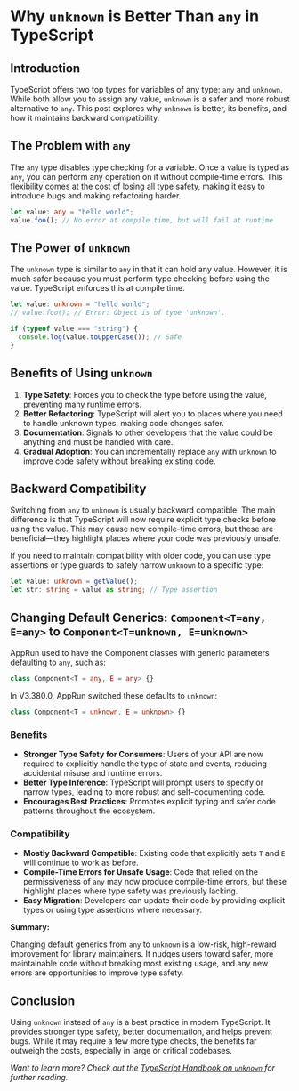 # Why `unknown` is Better Than `any` in TypeScript

## Introduction

TypeScript offers two top types for variables of any type: `any` and `unknown`. While both allow you to assign any value, `unknown` is a safer and more robust alternative to `any`. This post explores why `unknown` is better, its benefits, and how it maintains backward compatibility.

## The Problem with `any`

The `any` type disables type checking for a variable. Once a value is typed as `any`, you can perform any operation on it without compile-time errors. This flexibility comes at the cost of losing all type safety, making it easy to introduce bugs and making refactoring harder.

```typescript
let value: any = "hello world";
value.foo(); // No error at compile time, but will fail at runtime
```

## The Power of `unknown`

The `unknown` type is similar to `any` in that it can hold any value. However, it is much safer because you must perform type checking before using the value. TypeScript enforces this at compile time.

```typescript
let value: unknown = "hello world";
// value.foo(); // Error: Object is of type 'unknown'.

if (typeof value === "string") {
  console.log(value.toUpperCase()); // Safe
}
```

## Benefits of Using `unknown`

1. **Type Safety**: Forces you to check the type before using the value, preventing many runtime errors.
2. **Better Refactoring**: TypeScript will alert you to places where you need to handle unknown types, making code changes safer.
3. **Documentation**: Signals to other developers that the value could be anything and must be handled with care.
4. **Gradual Adoption**: You can incrementally replace `any` with `unknown` to improve code safety without breaking existing code.

## Backward Compatibility

Switching from `any` to `unknown` is usually backward compatible. The main difference is that TypeScript will now require explicit type checks before using the value. This may cause new compile-time errors, but these are beneficial—they highlight places where your code was previously unsafe.

If you need to maintain compatibility with older code, you can use type assertions or type guards to safely narrow `unknown` to a specific type:

```typescript
let value: unknown = getValue();
let str: string = value as string; // Type assertion
```



## Changing Default Generics: `Component<T=any, E=any>` to `Component<T=unknown, E=unknown>`

AppRun used to have the Component classes with generic parameters defaulting to `any`, such as:

```typescript
class Component<T = any, E = any> {}
```

In V3.380.0, AppRun switched these defaults to `unknown`:

```typescript
class Component<T = unknown, E = unknown> {}
```

### Benefits

- **Stronger Type Safety for Consumers**: Users of your API are now required to explicitly handle the type of state and events, reducing accidental misuse and runtime errors.
- **Better Type Inference**: TypeScript will prompt users to specify or narrow types, leading to more robust and self-documenting code.
- **Encourages Best Practices**: Promotes explicit typing and safer code patterns throughout the ecosystem.

### Compatibility

- **Mostly Backward Compatible**: Existing code that explicitly sets `T` and `E` will continue to work as before.
- **Compile-Time Errors for Unsafe Usage**: Code that relied on the permissiveness of `any` may now produce compile-time errors, but these highlight places where type safety was previously lacking.
- **Easy Migration**: Developers can update their code by providing explicit types or using type assertions where necessary.

**Summary:**

Changing default generics from `any` to `unknown` is a low-risk, high-reward improvement for library maintainers. It nudges users toward safer, more maintainable code without breaking most existing usage, and any new errors are opportunities to improve type safety.

## Conclusion

Using `unknown` instead of `any` is a best practice in modern TypeScript. It provides stronger type safety, better documentation, and helps prevent bugs. While it may require a few more type checks, the benefits far outweigh the costs, especially in large or critical codebases.


*Want to learn more? Check out the [TypeScript Handbook on `unknown`](https://www.typescriptlang.org/docs/handbook/2/functions.html#unknown) for further reading.*

